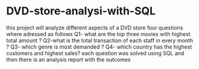 # DVD-store-analysi-with-SQL
this project will analyze different aspects of a DVD store 
four questions where adressed as follows 
Q1- what are the top three movies with highest total amount ?
Q2-what is the total transaction of each staff in every month ?
Q3- which genre is most demanded ?
Q4- which country has the highest customers and highest sales? 
each question was solved using SQL and then there is an analysis report with the outcomes
